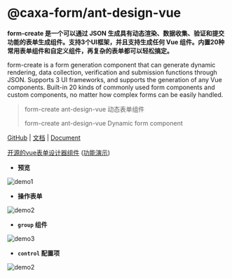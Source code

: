 # @caxa-form/ant-design-vue
**form-create 是一个可以通过 JSON 生成具有动态渲染、数据收集、验证和提交功能的表单生成组件。支持3个UI框架，并且支持生成任何 Vue 组件。内置20种常用表单组件和自定义组件，再复杂的表单都可以轻松搞定。**

form-create is a form generation component that can generate dynamic rendering, data collection, verification and submission functions through JSON. Supports 3 UI frameworks, and supports the generation of any Vue components. Built-in 20 kinds of commonly used form components and custom components, no matter how complex forms can be easily handled.

> form-create ant-design-vue 动态表单组件
>
> form-create ant-design-vue Dynamic form component

[GitHub](https://github.com/wangjing0630/caxa-form) | [文档](http://form-create.com/v2/element-ui/) | [Document](http://form-create.com/en/v2/element-ui/)

[开源的vue表单设计器组件](https://github.com/wangjing0630/caxa-form-designer) ([功能演示](http://form-create.com/designer?fr=fc))

- **预览**

![demo1](https://raw.githubusercontent.com/wangjing11260/form-create/dev/images/demo-live3.gif)


- **操作表单**

![demo2](https://raw.githubusercontent.com/wangjing11260/form-create/dev/images/demo-live2.gif)

- **`group` 组件**

![demo3](https://raw.githubusercontent.com/wangjing11260/form-create/dev/images/demo-group.gif)

- **`control` 配置项**

![demo2](https://raw.githubusercontent.com/wangjing11260/form-create/dev/images/demo-live4.gif)


